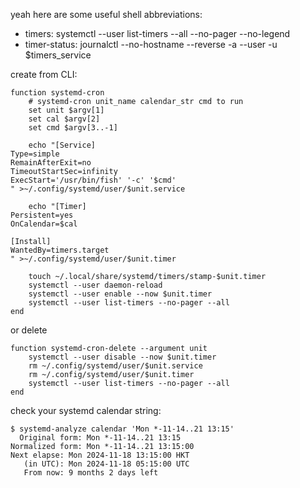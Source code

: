 yeah here are some useful shell abbreviations:

- timers: systemctl --user list-timers --all --no-pager --no-legend
- timer-status: journalctl --no-hostname --reverse -a --user -u $timers_service

create from CLI:

    function systemd-cron
        # systemd-cron unit_name calendar_str cmd to run
        set unit $argv[1]
        set cal $argv[2]
        set cmd $argv[3..-1]
    
        echo "[Service]
    Type=simple
    RemainAfterExit=no
    TimeoutStartSec=infinity
    ExecStart='/usr/bin/fish' '-c' '$cmd'
    " >~/.config/systemd/user/$unit.service
    
        echo "[Timer]
    Persistent=yes
    OnCalendar=$cal
    
    [Install]
    WantedBy=timers.target
    " >~/.config/systemd/user/$unit.timer
    
        touch ~/.local/share/systemd/timers/stamp-$unit.timer
        systemctl --user daemon-reload
        systemctl --user enable --now $unit.timer
        systemctl --user list-timers --no-pager --all
    end

or delete

    function systemd-cron-delete --argument unit
        systemctl --user disable --now $unit.timer
        rm ~/.config/systemd/user/$unit.service
        rm ~/.config/systemd/user/$unit.timer
        systemctl --user list-timers --no-pager --all
    end


check your systemd calendar string:

    $ systemd-analyze calendar 'Mon *-11-14..21 13:15'
      Original form: Mon *-11-14..21 13:15
    Normalized form: Mon *-11-14..21 13:15:00
    Next elapse: Mon 2024-11-18 13:15:00 HKT
       (in UTC): Mon 2024-11-18 05:15:00 UTC
       From now: 9 months 2 days left
